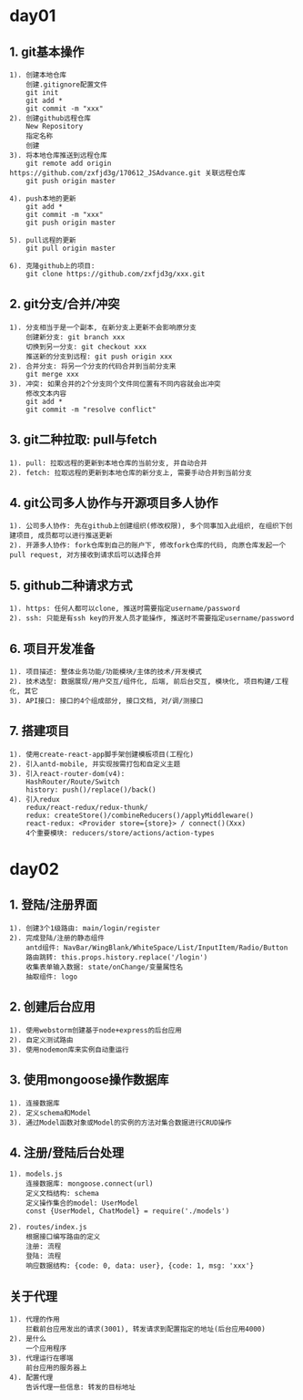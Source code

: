 # day01
## 1. git基本操作
    1). 创建本地仓库
        创建.gitignore配置文件
        git init
        git add *
        git commit -m "xxx"
    2). 创建github远程仓库
        New Repository
        指定名称
        创建
    3). 将本地仓库推送到远程仓库
        git remote add origin https://github.com/zxfjd3g/170612_JSAdvance.git 关联远程仓库
        git push origin master
    
    4). push本地的更新 
        git add *
        git commit -m "xxx"
        git push origin master
    
    5). pull远程的更新
        git pull origin master
            
    6). 克隆github上的项目:
        git clone https://github.com/zxfjd3g/xxx.git
        
## 2. git分支/合并/冲突
    1). 分支相当于是一个副本, 在新分支上更新不会影响原分支
        创建新分支: git branch xxx
        切换到另一分支: git checkout xxx
        推送新的分支到远程: git push origin xxx
    2). 合并分支: 将另一个分支的代码合并到当前分支来
        git merge xxx
    3). 冲突: 如果合并的2个分支同个文件同位置有不同内容就会出冲突
        修改文本内容
        git add *
        git commit -m "resolve conflict"

## 3. git二种拉取: pull与fetch
    1). pull: 拉取远程的更新到本地仓库的当前分支, 并自动合并
    2). fetch: 拉取远程的更新到本地仓库的新分支上, 需要手动合并到当前分支
    
## 4. git公司多人协作与开源项目多人协作
    1). 公司多人协作: 先在github上创建组织(修改权限), 多个同事加入此组织, 在组织下创建项目, 成员都可以进行推送更新
    2). 开源多人协作: fork仓库到自己的账户下, 修改fork仓库的代码, 向原仓库发起一个pull request, 对方接收到请求后可以选择合并

## 5. github二种请求方式
    1). https: 任何人都可以clone, 推送时需要指定username/password
    2). ssh: 只能是有ssh key的开发人员才能操作, 推送时不需要指定username/password

## 6. 项目开发准备
    1). 项目描述: 整体业务功能/功能模块/主体的技术/开发模式
    2). 技术选型: 数据展现/用户交互/组件化, 后端, 前后台交互, 模块化, 项目构建/工程化, 其它
    3). API接口: 接口的4个组成部分, 接口文档, 对/调/测接口

## 7. 搭建项目
    1). 使用create-react-app脚手架创建模板项目(工程化)
    2). 引入antd-mobile, 并实现按需打包和自定义主题
    3). 引入react-router-dom(v4): 
        HashRouter/Route/Switch
        history: push()/replace()/back()
    4). 引入redux
        redux/react-redux/redux-thunk/
        redux: createStore()/combineReducers()/applyMiddleware()
        react-redux: <Provider store={store}> / connect()(Xxx)
        4个重要模块: reducers/store/actions/action-types
        
# day02
## 1. 登陆/注册界面
    1). 创建3个1级路由: main/login/register
    2). 完成登陆/注册的静态组件
        antd组件: NavBar/WingBlank/WhiteSpace/List/InputItem/Radio/Button
        路由跳转: this.props.history.replace('/login')
        收集表单输入数据: state/onChange/变量属性名
        抽取组件: logo

## 2. 创建后台应用
    1). 使用webstorm创建基于node+express的后台应用
    2). 自定义测试路由
    3). 使用nodemon库来实例自动重运行

## 3. 使用mongoose操作数据库
    1). 连接数据库
    2). 定义schema和Model
    3). 通过Model函数对象或Model的实例的方法对集合数据进行CRUD操作 
    
## 4. 注册/登陆后台处理
    1). models.js
        连接数据库: mongoose.connect(url)
        定义文档结构: schema
        定义操作集合的model: UserModel
        const {UserModel, ChatModel} = require('./models')
   
    2). routes/index.js
        根据接口编写路由的定义
        注册: 流程
        登陆: 流程
        响应数据结构: {code: 0, data: user}, {code: 1, msg: 'xxx'}
        
        
## 关于代理
    1). 代理的作用
        拦截前台应用发出的请求(3001), 转发请求到配置指定的地址(后台应用4000)
    2). 是什么
        一个应用程序
    3). 代理运行在哪端
        前台应用的服务器上
    4). 配置代理
        告诉代理一些信息: 转发的目标地址